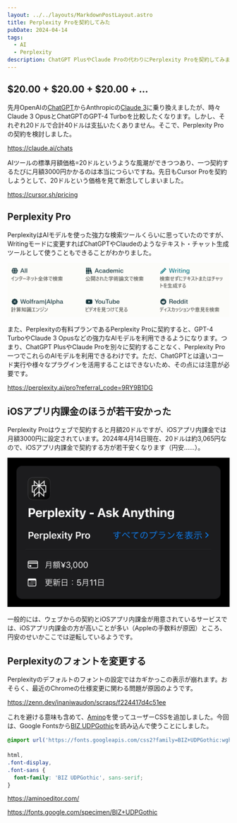 ```yaml
---
layout: ../../layouts/MarkdownPostLayout.astro
title: Perplexity Proを契約してみた
pubDate: 2024-04-14
tags:
  - AI
  - Perplexity
description: ChatGPT PlusやClaude Proの代わりにPerplexity Proを契約してみました。
---
```


## $20.00 + $20.00 + $20.00 + ...

先月OpenAIの[ChatGPT](https://chat.openai.com/)からAnthropicの[Claude 3](https://claude.ai/chats)に乗り換えましたが、時々Claude 3 OpusとChatGPTのGPT-4 Turboを比較したくなります。しかし、それぞれ20ドルで合計40ドルは支払いたくありません。そこで、Perplexity Proの契約を検討しました。

https://claude.ai/chats

AIツールの標準月額価格=20ドルというような風潮ができつつあり、一つ契約するたびに月額3000円かかるのは本当につらいですね。先日もCursor Proを契約しようとして、20ドルという価格を見て断念してしまいました。

https://cursor.sh/pricing

## Perplexity Pro

PerplexityはAIモデルを使った強力な検索ツールくらいに思っていたのですが、Writingモードに変更すればChatGPTやClaudeのようなテキスト・チャット生成ツールとして使うこともできることがわかりました。

![Perplexityのフォーカス選択メニュー](./images/_perplexity-focus.png)

また、Perplexityの有料プランであるPerplexity Proに契約すると、GPT-4 TurboやClaude 3 Opusなどの強力なAIモデルを利用できるようになります。つまり、ChatGPT PlusやClaude Proを別々に契約することなく、Perplexity Pro一つでこれらのAIモデルを利用できるわけです。ただ、ChatGPTとは違いコード実行や様々なプラグインを活用することはできないため、その点には注意が必要です。

https://perplexity.ai/pro?referral_code=9RY9B1DG

## iOSアプリ内課金のほうが若干安かった

Perplexity Proはウェブで契約すると月額20ドルですが、iOSアプリ内課金では月額3000円に設定されています。2024年4月14日現在、20ドルは約3,065円なので、iOSアプリ内課金で契約する方が若干安くなります（円安……）。

![Perplexity ProのiOSサブスクリプション詳細画面。月額3000円。](./images/_screenshot20240414043606.jpeg)

一般的には、ウェブからの契約とiOSアプリ内課金が用意されているサービスでは、iOSアプリ内課金の方が高いことが多い（Appleの手数料が原因）ところ、円安のせいかここでは逆転しているようです。

## Perplexityのフォントを変更する

Perplexityのデフォルトのフォントの設定ではカギかっこの表示が崩れます。おそらく、最近のChromeの仕様変更に関わる問題が原因のようです。

https://zenn.dev/inaniwaudon/scraps/f224417d4c51ee

これを避ける意味も含めて、[Amino](https://aminoeditor.com/)を使ってユーザーCSSを追加しました。今回は、Google Fontsから[BIZ UDPGothic](https://fonts.google.com/specimen/BIZ+UDPGothic)を読み込んで使うことにしました。

```css
@import url('https://fonts.googleapis.com/css2?family=BIZ+UDPGothic:wght@400;700&display=swap');

html,
.font-display,
.font-sans {
  font-family: 'BIZ UDPGothic', sans-serif;
}
```

https://aminoeditor.com/

https://fonts.google.com/specimen/BIZ+UDPGothic
